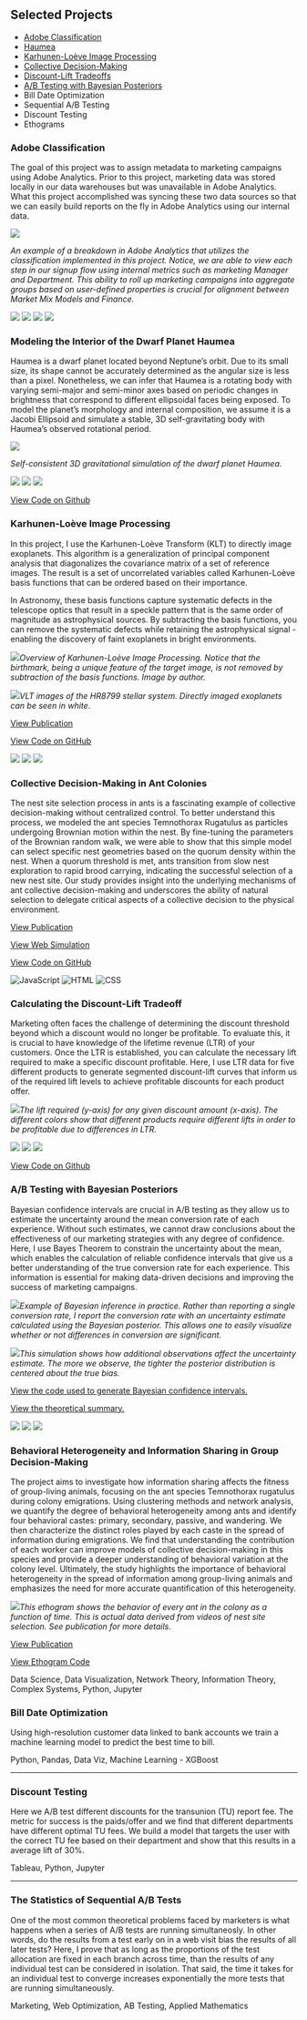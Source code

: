 ## Selected Projects

- [Adobe Classification](#adobe-classification)
- [Haumea](#Haumea)
- [Karhunen-Loève Image Processing](#KLIP)
- [Collective Decision-Making](#collective-decision-making)
- [Discount-Lift Tradeoffs](#discount-lift-tradeoff)
- [A/B Testing with Bayesian Posteriors](#ab-testing-bayesian)
- Bill Date Optimization
- Sequential A/B Testing
- Discount Testing
- Ethograms

<a id="adobe-classification"></a>

### Adobe Classification

The goal of this project was to assign metadata to marketing campaigns using Adobe Analytics. Prior to this project, marketing data was stored locally in our data warehouses but was unavailable in Adobe Analytics. What this project accomplished was syncing these two data sources so that we can easily build reports on the fly in Adobe Analytics using our internal data.

<img src = "Portfolio/Adobe-Classification/img/name_and_manager.png?raw=true">

*An example of a breakdown in Adobe Analytics that utilizes the classification implemented in this project. Notice, we are able to view each step in our signup flow using internal metrics such as marketing Manager and Department. This ability to roll up marketing campaigns into aggregate groups based on user-defined properties is crucial for alignment between Market Mix Models and Finance.*

![](https://img.shields.io/badge/SQL-white?logo=Microsoft%20SQL%20Server&logoColor=red) ![](https://img.shields.io/badge/Jupyter-white?logo=Jupyter) ![](https://img.shields.io/badge/Adobe%20Analytics-white?logo=Adobe&logoColor=red) ![](https://img.shields.io/badge/Python-white?logo=Python)

<a id="Haumea"></a>

### Modeling the Interior of the Dwarf Planet Haumea

Haumea is a dwarf planet located beyond Neptune’s orbit. Due to its small size, its shape cannot be accurately determined as the angular size is less than a pixel. Nonetheless, we can infer that Haumea is a rotating body with varying semi-major and semi-minor axes based on periodic changes in brightness that correspond to different ellipsoidal faces being exposed. To model the planet’s morphology and internal composition, we assume it is a Jacobi Ellipsoid and simulate a stable, 3D self-gravitating body with Haumea’s observed rotational period.

<img src="images/density_sim.gif?raw=true">

*Self-consistent 3D gravitational simulation of the dwarf planet Haumea.*

![](https://img.shields.io/badge/Numerical_Hydrodynamics-FF0000?color=important) ![](https://img.shields.io/badge/Astrophysics-gray?) ![](https://img.shields.io/badge/C++-00599C?logo=c%2B%2B)  

[View Code on Github](https://github.com/jakehanson/Haumea)

<a id="KLIP"></a>

### Karhunen-Loève Image Processing

In this project, I use the Karhunen-Loève Transform (KLT) to directly image exoplanets. This algorithm is a generalization of principal component analysis that diagonalizes the covariance matrix of a set of reference images. The result is a set of uncorrelated variables called Karhunen-Loève basis functions that can be ordered based on their importance.

In Astronomy, these basis functions capture systematic defects in the telescope optics that result in a speckle pattern that is the same order of magnitude as astrophysical sources. By subtracting the basis functions, you can remove the systematic defects while retaining the astrophysical signal - enabling the discovery of faint exoplanets in bright environments.

<img src = 'images/KLIP_Example.png?raw=true'>*Overview of Karhunen-Loève Image Processing. Notice that the birthmark, being a unique feature of the target image, is not removed by subtraction of the basis functions. Image by author.*

<img src = 'images/hr8799.jpeg?raw=true'>*VLT images of the HR8799 stellar system. Directly imaged exoplanets can be seen in white*.

[View Publication](https://iopscience.iop.org/article/10.3847/0004-637X/820/1/40/meta)

[View Code on GitHub](https://github.com/jakehanson/KLIP)

![](https://img.shields.io/badge/Image_Processing-important) ![](https://img.shields.io/badge/Astrophysics-gray?) ![](https://img.shields.io/badge/Applied_Mathematics-green)

<a id="collective-decision-making"></a>

### Collective Decision-Making in Ant Colonies

The nest site selection process in ants is a fascinating example of collective decision-making without centralized control. To better understand this process, we modeled the ant species Temnothorax Rugatulus as particles undergoing Brownian motion within the nest. By fine-tuning the parameters of the Brownian random walk, we were able to show that this simple model can select specific nest geometries based on the quorum density within the nest. When a quorum threshold is met, ants transition from slow nest exploration to rapid brood carrying, indicating the successful selection of a new nest site. Our study provides insight into the underlying mechanisms of ant collective decision-making and underscores the ability of natural selection to delegate critical aspects of a collective decision to the physical environment.

[View Publication](https://link.springer.com/article/10.1007/s11721-021-00196-4)

[View Web Simulation](https://elife-asu.github.io/wss-modules/modules/4-collective-behavior/)

[View Code on GitHub](https://github.com/jakehanson/wss-modules)

![JavaScript](https://img.shields.io/badge/JavaScript-yellow?logo=javascript) ![HTML](https://img.shields.io/badge/HTML-orange?logo=html5) ![CSS](https://img.shields.io/badge/CSS-blue?style=flat-square&logo=css3)

<a id="discount-lift-tradeoff"></a>

### Calculating the Discount-Lift Tradeoff

Marketing often faces the challenge of determining the discount threshold beyond which a discount would no longer be profitable. To evaluate this, it is crucial to have knowledge of the lifetime revenue (LTR) of your customers. Once the LTR is established, you can calculate the necessary lift required to make a specific discount profitable. Here, I use LTR data for five different products to generate segmented discount-lift curves that inform us of the required lift levels to achieve profitable discounts for each product offer.

<img src='./images/discount_lift_synthetic.png'>*The lift required (y-axis) for any given discount amount (x-axis). The different colors show that different products require different lifts in order to be profitable due to differences in LTR.*

![](https://img.shields.io/badge/Python-white?logo=Python) ![](https://img.shields.io/badge/SQL-white?logo=Microsoft%20SQL%20Server&logoColor=red) ![](https://img.shields.io/badge/Jupyter-white?logo=Jupyter) 

[View Code on Github](https://github.com/jakehanson/Haumea)

<a id="ab-testing-bayesian"></a>

### A/B Testing with Bayesian Posteriors

Bayesian confidence intervals are crucial in A/B testing as they allow us to estimate the uncertainty around the mean conversion rate of each experience. Without such estimates, we cannot draw conclusions about the effectiveness of our marketing strategies with any degree of confidence. Here, I use Bayes Theorem to constrain the uncertainty about the mean, which enables the calculation of reliable confidence intervals that give us a better understanding of the true conversion rate for each experience. This information is essential for making data-driven decisions and improving the success of marketing campaigns.

<img src = 'images/sample_distributions.png'>*Example of Bayesian inference in practice. Rather than reporting a single conversion rate, I report the conversion rate with an uncertainty estimate calculated using the Bayesian posterior. This allows one to easily visualize whether or not differences in conversion are significant.*

<img src="images/sim_2.gif?raw=true">*This simulation shows how additional observations affect the uncertainty estimate. The more we observe, the tighter the posterior distribution is centered about the true bias.*

[View the code used to generate Bayesian confidence intervals.](https://github.com/jakehanson/jakehanson.github.io/blob/master/Portfolio/AB%20Testing%20With%20Bayesian%20Posteriors/Bayesian%20Confidence%20Intervals%20-%20Portfolio.ipynb)

[View the theoretical summary.](https://github.com/jakehanson/jakehanson.github.io/blob/master/Portfolio/AB%20Testing%20With%20Bayesian%20Posteriors/bayesian_inference_in_AB_testing.pdf)

![](https://img.shields.io/badge/Marketing-gray) ![](https://img.shields.io/badge/AB_Testing-red) ![](https://img.shields.io/badge/Applied_Mathematics-green)

### Behavioral Heterogeneity and Information Sharing in Group Decision-Making

The project aims to investigate how information sharing affects the fitness of group-living animals, focusing on the ant species Temnothorax rugatulus during colony emigrations. Using clustering methods and network analysis, we quantify the degree of behavioral heterogeneity among ants and identify four behavioral castes: primary, secondary, passive, and wandering. We then characterize the distinct roles played by each caste in the spread of information during emigrations. We find that understanding the contribution of each worker can improve models of collective decision-making in this species and provide a deeper understanding of behavioral variation at the colony level. Ultimately, the study highlights the importance of behavioral heterogeneity in the spread of information among group-living animals and emphasizes the need for more accurate quantification of this heterogeneity.

<img src = 'images/col6_t1.png'>*This ethogram shows the behavior of every ant in the colony as a function of time. This is actual data derived from videos of nest site selection. See publication for more details.*

[View Publication](https://royalsocietypublishing.org/doi/full/10.1098/rspb.2019.2950)

[View Ethogram Code](https://github.com/jakehanson/Ethograms)

Data Science, Data Visualization, Network Theory, Information Theory, Complex Systems, Python, Jupyter

### Bill Date Optimization

Using high-resolution customer data linked to bank accounts we train a machine learning model to predict the best time to bill.

Python, Pandas, Data Viz, Machine Learning - XGBoost

---

### Discount Testing
Here we A/B test different discounts for the transunion (TU) report fee. The metric for success is the paids/offer and we find that different departments have different optimal TU fees. We build a model that targets the user with the correct TU fee based on their department and show that this results in a average lift of 30%.

Tableau, Python, Jupyter

---

### The Statistics of Sequential A/B Tests
One of the most common theoretical problems faced by marketers is what happens when a series of A/B tests are running simultaneosly. In other words, do the results from a test early on in a web visit bias the results of all later tests? Here, I prove that as long as the proportions of the test allocation are fixed in each branch across time, than the results of any individual test can be considered in isolation. That said, the time it takes for an individual test to converge increases exponentially the more tests that are running simultaneously.

Marketing, Web Optimization, AB Testing, Applied Mathematics

